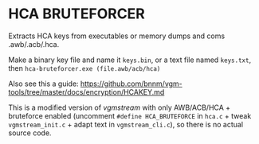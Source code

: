 # HCA BRUTEFORCER

Extracts HCA keys from executables or memory dumps and coms .awb/.acb/.hca.

Make a binary key file and name it `keys.bin`, or a text file named `keys.txt`, then `hca-bruteforcer.exe (file.awb/acb/hca)`

Also see this a guide: https://github.com/bnnm/vgm-tools/tree/master/docs/encryption/HCAKEY.md

This is a modified version of *vgmstream* with only AWB/ACB/HCA + bruteforce enabled (uncomment `#define HCA_BRUTEFORCE` in `hca.c` + tweak `vgmstream_init.c` + adapt text in `vgmstream_cli.c`), so there is no actual source code.
